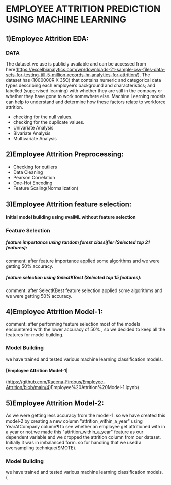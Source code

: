 # EMPLOYEE ATTRITION PREDICTION USING MACHINE LEARNING

## 1)Employee Attrition EDA:

### DATA

The dataset we use is publicly available and can be accessed from here(https://excelbianalytics.com/wp/downloads-21-sample-csv-files-data-sets-for-testing-till-5-million-records-hr-analytics-for-attrition/).
The dataset has (1000000R X 35C) that contains numeric and categorical data types describing each employee’s background and characteristics; and labelled (supervised learning) with whether they are still in the company or whether they have gone to work somewhere else. Machine Learning models can help to understand and determine how these factors relate to workforce attrition.
 
* checking for the null values.
* checking for the duplicate values.
* Univariate Analysis
* Bivariate Analysis
* Multivariate Analysis


## 2)Employee Attrition Preprocessing:
* Checking for outliers
* Data Cleaning
* Pearson Correlation
* One-Hot Encoding
* Feature Scaling(Normalization)

## 3)Employee Attrition feature selection:

#### Initial model building using evalML without feature selection
### Feature Selection
##### feature importance using random forest classifier (Selected top 21 features):
comment: after feature importance applied some algorithms and we were getting 50% accuracy.
##### feature selection using SelectKBest (Selected top 15 features):
comment: after SelectKBest feature selection applied some algorithms and we were getting 50% accuracy.

## 4)Employee Attrition Model-1:

comment: after performing feature selection most of the models encountered with the lower accuracy of 50% , so we decided to keep all the features for model building.
### Model Building
we have trained and tested various machine learning classification models.

#### [Employee Attrition Model-1] 
(https://github.com/Raeena-Firdous/Employee-Attrition/blob/main/4)Employee%20Attrition%20Model-1.ipynb)

## 5)Employee Attrition Model-2:

As we were getting less accuracy from the model-1. so we have created this model-2 by creating a new column "attrition_within_a_year" using YearAtCompany column¶
to see whether an employee get attritioned with in a year or not.we made this "attrition_within_a_year" feature as our dependent variable and we dropped the attrition column from our dataset. 
Initially it was in imbalanced form. so for handling that we used a oversampling technique(SMOTE).
### Model Building
we have trained and tested various machine learning classification models.
(







